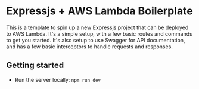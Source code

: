 # Expressjs + AWS Lambda Boilerplate

This is a template to spin up a new Expressjs project that can be deployed to AWS Lambda. It's a simple setup, with a few basic routes and commands to get you started. It's also setup to use Swagger for API documentation, and has a few basic interceptors to handle requests and responses.

## Getting started

- Run the server locally: `npm run dev`
